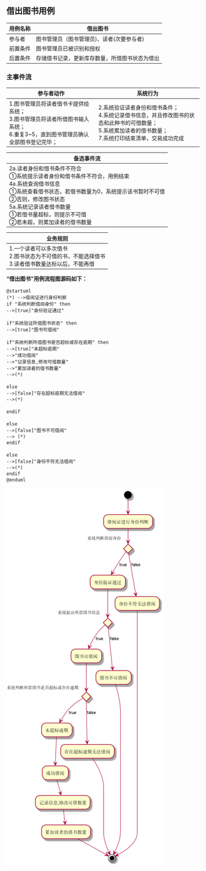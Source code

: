 ##  **借出图书用例**  

| 用例名称 | 借出图书                                       |
|:-------- | ---------------------------------------------- |
| 参与者   | 图书管理员（图书管理员)、读者(次要参与者)      |
| 前置条件 | 图书管理员已被识别和授权                       |
| 后置条件 | 存储借书记录，更新库存数量，所借图书状态为借出 |


### 主事件流

| 参与者动作                                                   | 系统行为                                                     |
| ------------------------------------------------------------ | ------------------------------------------------------------ |
| 1.图书管理员将读者借书卡提供给系统； <br />3.图书管理员将读者所借图书输入系统； <br />6.重复3~5，直到图书管理员确认全部图书登记完毕； | 2.系统验证读者身份和借书条件； <br />4.系统记录借书信息，并且修改图书的状态和此种书的可借数量；         <br />5.系统累加读者的借书数量；<br />7.系统打印结束清单，交易成功完成 |

| 备选事件流                                                   |
| ------------------------------------------------------------ |
| 2a.读者身份和借书条件不符合<br />①系统提示读者身份和借书条件不符合，用例结束<br />4a.系统查询借书信息<br />①系统查看借书状态，若借书数量为0，系统提示该书暂时不可借<br />②否则，修改图书状态<br />5a.系统记录读者借书数量<br />①若借书量超标，则提示不可借<br />②若未超，则累加读者的借书数量 |

| 业务规则                                                     |
| ------------------------------------------------------------ |
| 1.一个读者可以多次借书<br />2.图书状态为不可借的书，不能选择借书<br />3.读者借书数量达标以后，不能再借 |

**“借出图书”用例流程图源码如下：**
```puml
@startuml
(*) -->借阅证进行身份判断
if "系统判断借阅身份" then
-->[true]"身份验证通过"

if"系统验证所借图书状态" then
-->[true]"图书可借阅"

if"系统判断所借图书是否超标或存在逾期" then
-->[true]"未超标逾期"
-->"成功借阅"
-->"记录信息,修改可借数量"
-->"累加读者的借书数量"
-->(*)

else
-->[false]"存在超标逾期无法借阅"
-->(*)

endif

else
-->[false]"图书不可借阅"
--> (*)
endif

else
-->[false]"身份不符无法借阅"
-->(*)
endif
@enduml

```
![progress](./img/borrow.png)
